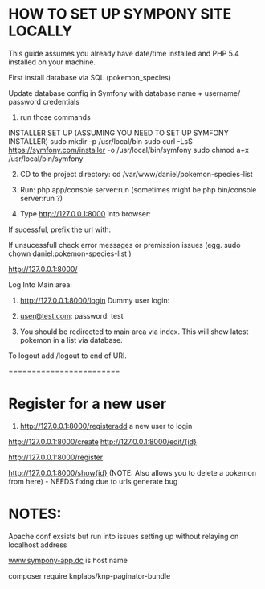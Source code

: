 HOW TO SET UP SYMPONY SITE LOCALLY
===============

This guide assumes you already have date/time installed and PHP 5.4 installed on your machine. 

First install database via SQL (pokemon_species)

Update database config in Symfony with database name + username/ password credentials

1. run those commands 

INSTALLER SET UP (ASSUMING YOU NEED TO SET UP SYMFONY INSTALLER)
 sudo mkdir -p /usr/local/bin
 sudo curl -LsS https://symfony.com/installer -o /usr/local/bin/symfony
 sudo chmod a+x /usr/local/bin/symfony

2. CD to the project directory: cd /var/www/daniel/pokemon-species-list

3.  Run: php app/console server:run (sometimes might be php bin/console server:run ?)

4. Type http://127.0.0.1:8000 into browser:

If sucessful, prefix the url with: 

If unsucessfull check error messages or premission issues (egg. sudo chown daniel:pokemon-species-list )

http://127.0.0.1:8000/




Log Into Main area: 

1. http://127.0.0.1:8000/login
Dummy user login: 

2. user@test.com: password: test

3. You should be redirected to main area via index.  This will show latest pokemon in a list via database. 

To logout add /logout to end of URl. 

========================

Register for a new user
===========================
1. http://127.0.0.1:8000/registeradd a new user to login


http://127.0.0.1:8000/create 
http://127.0.0.1:8000/edit/{id}

http://127.0.0.1:8000/register

http://127.0.0.1:8000/show{id} (NOTE: Also allows you to delete a pokemon from here) - NEEDS fixing due to urls generate bug


NOTES:
===============

Apache conf exsists but run into issues setting up without relaying on localhost address

www.sympony-app.dc is host name

composer require knplabs/knp-paginator-bundle


